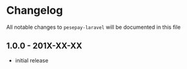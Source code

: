 # Changelog

All notable changes to `pesepay-laravel` will be documented in this file

## 1.0.0 - 201X-XX-XX

- initial release
